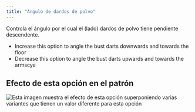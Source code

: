 ```yaml
---
title: "Ángulo de dardos de polvo"
---
```


Controla el ángulo por el cual el (lado) dardos de polvo tiene pendiente descendente.

- Increase this option to angle the bust darts downwards and towards the floor
- Decrease this option to angle the bust darts upwards and towards the armscye

## Efecto de esta opción en el patrón

![Esta imagen muestra el efecto de esta opción superponiendo varias variantes que tienen un valor diferente para esta opción](simone_bustdartangle_sample.svg "Efecto de esta opción en el patrón")
